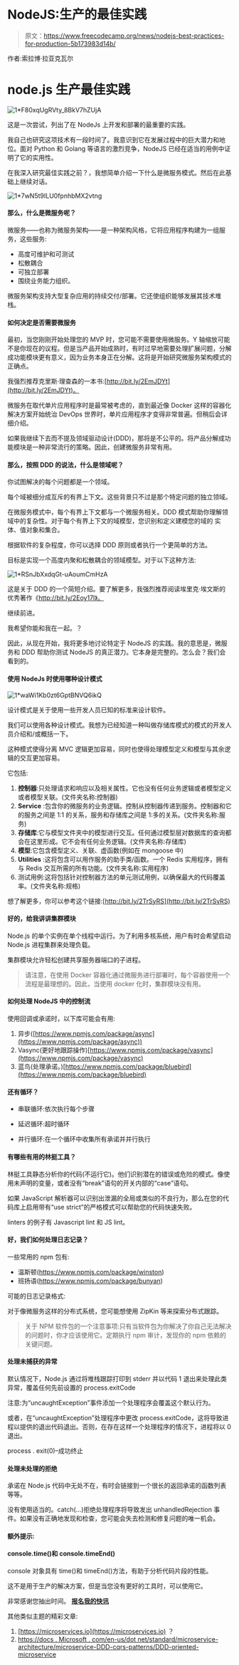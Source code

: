 # NodeJS:生产的最佳实践

> 原文：<https://www.freecodecamp.org/news/nodejs-best-practices-for-production-5b173983d14b/>

作者:索拉博·拉亚克瓦尔

# node.js 生产最佳实践

![1*F80xqUgRVty_8BkV7hZUjA](img/f4faf1aa8d0ce23d04c6ec02bc29d7a4.png)

这是一次尝试，列出了在 NodeJs 上开发和部署的最重要的实践。

我自己也研究这项技术有一段时间了。我意识到它在发展过程中的巨大潜力和地位。面对 Python 和 Golang 等语言的激烈竞争，NodeJS 已经在适当的用例中证明了它的实用性。

在我深入研究最佳实践之前？，我想简单介绍一下什么是微服务模式。然后在此基础上继续对话。

![1*7wN5t9ILU0fpnhbMX2vtng](img/5f058032730fa54e578dd3ce6657de29.png)

#### 那么，什么是微服务呢？

微服务——也称为微服务架构——是一种架构风格，它将应用程序构建为一组服务，这些服务:

*   高度可维护和可测试
*   松散耦合
*   可独立部署
*   围绕业务能力组织。

微服务架构支持大型复杂应用的持续交付/部署。它还使组织能够发展其技术堆栈。

#### 如何决定是否需要微服务

最初，当您刚刚开始处理您的 MVP 时，您可能不需要使用微服务。Y 轴缩放可能不是你现在的议程。但是当产品开始成熟时，有时过早地需要处理扩展问题，分解成功能模块更有意义，因为业务本身正在分解。这将是开始研究微服务架构模式的正确点。

我强烈推荐克里斯·理查森的一本书:[http://bit.ly/2EmJDYt](http://bit.ly/2EmJDYt)。

微服务在取代单片应用程序时是最常被考虑的，直到最近像 Docker 这样的容器化解决方案开始统治 DevOps 世界时，单片应用程序才变得非常普遍。但稍后会详细介绍。

如果我继续下去而不提及领域驱动设计(DDD)，那将是不公平的。将产品分解成功能模块是一种非常流行的策略。因此，创建微服务非常有用。

#### 那么，按照 DDD 的说法，什么是领域呢？

你试图解决的每个问题都是一个领域。

每个域被细分成互斥的有界上下文。这些背景只不过是那个特定问题的独立领域。

在微服务模式中，每个有界上下文都与一个微服务相关。DDD 模式帮助你理解领域中的复杂性。对于每个有界上下文的域模型，您识别和定义建模您的域的
实体、值对象和集合。

根据软件的复杂程度，你可以选择 DDD 原则或者执行一个更简单的方法。

目标是实现一个高度内聚和松散耦合的领域模型。对于以下这种方法:

![1*RSnJbXxdqGt-uAoumCmHzA](img/85a08d27210acdb917bb7175aac1feb9.png)

这是关于 DDD 的一个简短介绍。要了解更多，我强烈推荐阅读埃里克·埃文斯的优秀著作《http://bit.ly/2Eoy17l》。

继续前进。

我希望你能和我在一起。？

因此，从现在开始，我将更多地讨论特定于 NodeJS 的实践。我的意思是，微服务和 DDD 帮助你测试 NodeJS 的真正潜力。它本身是完整的。怎么会？我们会看到的。

#### 使用 NodeJs 时使用哪种设计模式

![1*waWi1Kb0zt6GptBNVQ6ikQ](img/c4b7766979adeb911247d68000cd08e4.png)

设计模式是关于使用一些开发人员已知的标准来设计软件。

我们可以使用各种设计模式。我想为已经知道一种叫做存储库模式的模式的开发人员介绍和/或概括一下。

这种模式使得分离 MVC 逻辑更加容易，同时也使得处理模型定义和模型与其余逻辑的交互更加容易。

它包括:

1.  **控制器**:只处理请求和响应以及相关属性。它也没有任何业务逻辑或者模型定义或者模型关联。(文件夹名称:控制器)
2.  **Service** :包含你的微服务的业务逻辑。控制从控制器传递到服务。控制器和它的服务之间是 1:1 的关系，服务和存储库之间是 1:多的关系。(文件夹名称:服务)
3.  **存储库**:它与模型文件夹中的模型进行交互。任何通过模型层对数据库的查询都会在这里形成。它不会有任何业务逻辑。(文件夹名称:存储库)
4.  **模型**:它包含模型定义、关联、虚函数(例如在 mongoose 中)
5.  **Utilities** :这将包含可以用作服务的助手类/函数。一个 Redis 实用程序，拥有与 Redis 交互所需的所有功能。(文件夹名称:实用程序)
6.  测试用例:这将包括针对控制器方法的单元测试用例，以确保最大的代码覆盖率。(文件夹名称:规格)

想了解更多，你可以参考这个链接:[http://bit.ly/2TrSyRS](http://bit.ly/2TrSyRS)

#### 好的，给我讲讲集群模块

Node.js 的单个实例在单个线程中运行。为了利用多核系统，用户有时会希望启动 Node.js 进程集群来处理负载。

集群模块允许轻松创建共享服务器端口的子进程。

> 请注意，在使用 Docker 容器化通过微服务进行部署时，每个容器使用一个流程是最理想的。因此，当使用 docker 化时，集群模块没有用。

#### 如何处理 NodeJS 中的控制流

使用回调或承诺时，以下库可能会有用:

1.  异步([https://www.npmjs.com/package/async](https://www.npmjs.com/package/async))
2.  Vasync(更好地跟踪操作)[https://www.npmjs.com/package/vasync](https://www.npmjs.com/package/vasync)
3.  蓝鸟(处理承诺。)[https://www.npmjs.com/package/bluebird](https://www.npmjs.com/package/bluebird)

#### 还有循环？

*   串联循环:依次执行每个步骤

*   延迟循环:超时循环

*   并行循环:在一个循环中收集所有承诺并并行执行

#### 有哪些有用的林挺工具？

林挺工具静态分析你的代码(不运行它)。他们识别潜在的错误或危险的模式。像使用未声明的变量，或者没有“break”语句的开关内部的“case”语句。

如果 JavaScript 解析器可以识别出泄漏的全局或类似的不良行为，那么在您的代码库上启用带有“use strict”的严格模式可以帮助您的代码快速失败。

linters 的例子有 Javascript lint 和 JS lint。

#### 好，我们如何处理日志记录？

一些常用的 npm 包有:

*   温斯顿(https://www.npmjs.com/package/winston)
*   班扬语(https://www.npmjs.com/package/bunyan)

可能的日志记录格式:

对于像微服务这样的分布式系统，您可能想使用 ZipKin 等来探索分布式跟踪。

> 关于 NPM 软件包的一个注意事项:只有当软件包为你解决了你自己无法解决的问题时，你才应该使用它。定期执行 npm 审计，发现你的 npm 依赖的关键问题。

#### 处理未捕获的异常

默认情况下，Node.js 通过将堆栈跟踪打印到 stderr 并以代码 1 退出来处理此类异常，覆盖任何先前设置的 process.exitCode

注意:为“uncaughtException”事件添加一个处理程序会覆盖这个默认行为。

或者，在“uncaughtException”处理程序中更改 process.exitCode，这将导致进程以提供的退出代码退出。否则，在存在这样一个处理程序的情况下，进程将以 0 退出。

process . exit(0)–成功终止

#### 处理未处理的拒绝

承诺在 Node.js 代码中无处不在，有时会链接到一个很长的返回承诺的函数列表等等。

没有使用适当的。catch(…)拒绝处理程序将导致发出 unhandledRejection 事件。如果没有正确地发现和检查，您可能会失去检测和修复问题的唯一机会。

#### 额外提示:

#### console.time()和 console.timeEnd()

console 对象具有 time()和 timeEnd()方法，有助于分析代码片段的性能。

这不是用于生产的解决方案，但是当您没有更好的工具时，可以使用它。

非常感谢您抽出时间。
**[报名我的快讯](https://forms.gle/SWVTMcdgnqdecD3t9)**

其他类似主题的精彩文章:

1.  [https://microservices.io](https://microservices.io) ？
2.  [https://docs . Microsoft . com/en-us/dot net/standard/microservice-architecture/microservice-DDD-cqrs-patterns/DDD-oriented-microservice](https://docs.microsoft.com/en-us/dotnet/standard/microservices-architecture/microservice-ddd-cqrs-patterns/ddd-oriented-microservice)